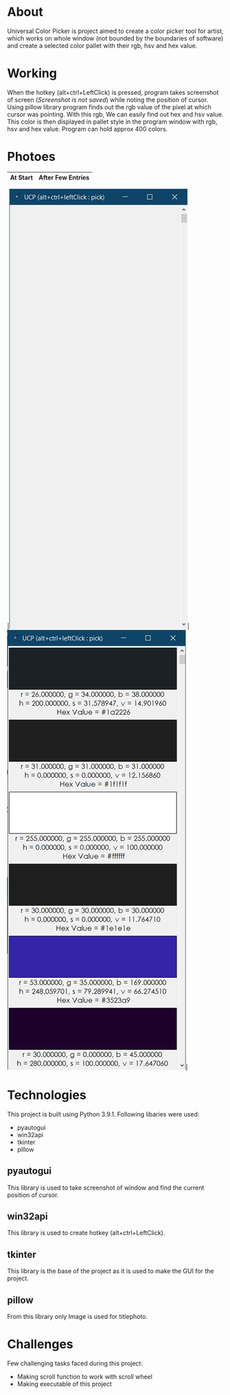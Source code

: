 # About
Universal Color Picker is project aimed to create a color picker tool for artist, which works on whole window (not bounded by the boundaries of software) and create a selected color pallet with their rgb, hsv and hex value.

# Working 
When the hotkey (alt+ctrl+LeftClick) is pressed, program takes screenshot of screen (_Screenshot is not saved_) while noting the position of cursor. Using pillow library program finds out the rgb value of the pixel at which cursor was pointing. With this rgb, We can easily find out hex and hsv value. This color is then displayed in pallet style in the program window with rgb, hsv and hex value. Program can hold approx 400 colors.

# Photoes

| At Start | After Few Entries |
| :---------: |:------------------: |

|![startpic](https://github.com/RishabhRathi-Dev/Universal-Color-Picker/blob/main/pics/startpic.jpg)|![AfterPic](https://github.com/RishabhRathi-Dev/Universal-Color-Picker/blob/main/pics/aftercollectionpic.jpg)|

# Technologies
This project is built using Python 3.9.1. Following libaries were used:
* pyautogui
* win32api
* tkinter
* pillow

## pyautogui
This library is used to take screenshot of window and find the current position of cursor.

## win32api
This library is used to create hotkey (alt+ctrl+LeftClick).

## tkinter
This library is the base of the project as it is used to make the GUI for the project.

## pillow
From this library only Image is used for titlephoto.

# Challenges
Few challenging tasks faced during this project:
* Making scroll function to work with scroll wheel
* Making executable of this project
